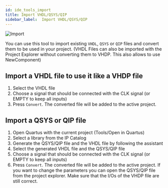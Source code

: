 ```yaml
---
id: ide_tools_import
title: Import VHDL/QSYS/QIP
sidebar_label:  Import VHDL/QSYS/QIP
---
```


![Import](/img/ide/Import.png)

You can use this tool to import existing `VHDL`, `QSYS` or `QIP` files and convert them to be used in your project.
(VHDL Files can also be imported with the Project Explorer without converting them to VHDP. This also allows to use NewComponent)

## Import a VHDL file to use it like a VHDP file
1. Select the VHDL file
2. Choose a signal that should be connected with the CLK signal (or EMPTY to keep all inputs)
3. Press `Convert`. The converted file will be added to the active project.

## Import a QSYS or QIP file
1. Open Quartus with the current project (Tools/Open in Quartus)
2. Select a library from the IP Catalog
3. Generate the QSYS/QIP file and the VHDL file by following the assistant
4. Select the generated VHDL file and the QSYS/QIP file
5. Choose a signal that should be connected with the CLK signal (or EMPTY to keep all inputs)
6. Press `Convert`. The converted file will be added to the active project. 
If you want to change the parameters you can open the QSYS/QIP file from the project explorer. 
Make sure that the I/Os of the VHDP file are still correct. 
